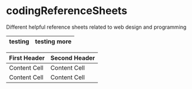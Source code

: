 # codingReferenceSheets
Different helpful reference sheets related to web design and programming

| **testing** | **testing more** |
| --------- | ---------- |


| First Header  | Second Header |
| ------------- | ------------- |
| Content Cell  | Content Cell  |
| Content Cell  | Content Cell  |
